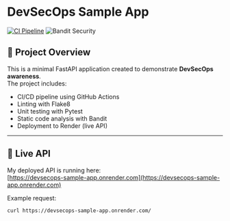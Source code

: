 # DevSecOps Sample App

[![CI Pipeline](https://github.com/Kavyashreem1/devsecops-sample-app/actions/workflows/ci.yml/badge.svg)](https://github.com/Kavyashreem1/devsecops-sample-app/actions/workflows/ci.yml) ![Bandit Security](https://img.shields.io/badge/security-Bandit-green)

## 📄 Project Overview
This is a minimal FastAPI application created to demonstrate **DevSecOps awareness**.  
The project includes:
- CI/CD pipeline using GitHub Actions
- Linting with Flake8
- Unit testing with Pytest
- Static code analysis with Bandit
- Deployment to Render (live API)

---

## 🚀 Live API
My deployed API is running here:  
[https://devsecops-sample-app.onrender.com](https://devsecops-sample-app.onrender.com)

Example request:
```bash
curl https://devsecops-sample-app.onrender.com/

